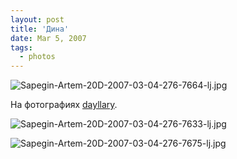 ```yaml
---
layout: post
title: 'Дина'
date: Mar 5, 2007
tags:
  - photos
---
```


![Sapegin-Artem-20D-2007-03-04-276-7664-lj.jpg](upload://Sapegin-Artem-20D-2007-03-04-276-7664-lj.jpg)

На фотографиях [dayllary](http://dayllary.livejournal.com/).

![Sapegin-Artem-20D-2007-03-04-276-7633-lj.jpg](upload://Sapegin-Artem-20D-2007-03-04-276-7633-lj.jpg)

![Sapegin-Artem-20D-2007-03-04-276-7675-lj.jpg](upload://Sapegin-Artem-20D-2007-03-04-276-7675-lj.jpg)
